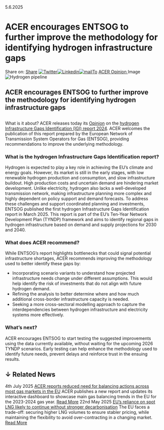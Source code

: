 5.6.2025
# ACER encourages ENTSOG to further improve the methodology for identifying hydrogen infrastructure gaps
Share on: [Share](https://www.addtoany.com/share#url=https%3A%2F%2Fwww.acer.europa.eu%2Fnews%2Facer-encourages-entsog-further-improve-methodology-identifying-hydrogen-infrastructure-gaps&title=ACER%20encourages%20ENTSOG%20to%20further%20improve%20the%20methodology%20for%20identifying%20hydrogen%20infrastructure%20gaps)
[![Twitter](https://www.acer.europa.eu/sites/default/files/bluesky.svg)](https://www.acer.europa.eu/#bluesky)[![Linkedin](https://www.acer.europa.eu/sites/default/files/linkedin.svg)](https://www.acer.europa.eu/#linkedin)[![mailTo](https://www.acer.europa.eu/sites/default/files/copy-url.png)](https://www.acer.europa.eu/#copy_link)
[ACER Opinion ](https://www.acer.europa.eu/sites/default/files/documents/Official_documents/Acts_of_the_Agency/Opinions/Opinions/ACER-Opinion-05-2025-ENTSOG-draft-Hydrogen-Infrastructure-Gaps-Identification-report.pdf)
Image
![Hydrogen pipeline](https://www.acer.europa.eu/sites/default/files/styles/main_images_news_and_pages_little_/public/2025-06/Hydrogen-infrastructure-gaps_0.jpg?itok=isI10ZQI)
## ACER encourages ENTSOG to further improve the methodology for identifying hydrogen infrastructure gaps
## 
What is it about?
ACER releases today its [Opinion](https://www.acer.europa.eu/sites/default/files/documents/Official_documents/Acts_of_the_Agency/Opinions/Opinions/ACER-Opinion-05-2025-ENTSOG-draft-Hydrogen-Infrastructure-Gaps-Identification-report.pdf) on the [hydrogen Infrastructure Gaps Identification (IGI) report 2024](https://www.entsog.eu/sites/default/files/2025-03/Draft%20Hydrogen%20Infrastructure%20Gaps%20Identification%20Report.pdf). ACER welcomes the publication of this report prepared by the European Network of Transmission System Operators for Gas (ENTSOG), providing recommendations to improve the underlying methodology.
### **What is the hydrogen Infrastructure Gaps Identification report?**
Hydrogen is expected to play a key role in achieving the EU’s climate and energy goals. However, its market is still in the early stages, with low renewable hydrogen production and consumption, and slow infrastructure buildout. High production costs and uncertain demand are hindering market development. Unlike electricity, hydrogen also lacks a well-developed transmission network, making infrastructure planning more complex and highly dependent on policy support and demand forecasts.
To address these challenges and support coordinated planning and investments, ENTSOG published the first hydrogen Infrastructure Gaps Identification report in March 2025. This report is part of the EU’s Ten-Year Network Development Plan (TYNDP) framework and aims to identify regional gaps in hydrogen infrastructure based on demand and supply projections for 2030 and 2040.
### **What does ACER recommend?**
While ENTSOG’s report highlights bottlenecks that could signal potential infrastructure shortages, ACER recommends improving the methodology used to better identify these gaps by: 
  * Incorporating scenario variants to understand how projected infrastructure needs change under different assumptions. This would help identify the risk of investments that do not align with future hydrogen demand.
  * Refining the analysis to better determine where and how much additional cross-border infrastructure capacity is needed. 
  * Seeking a more cross-sectoral modelling approach to capture the interdependencies between hydrogen infrastructure and electricity systems more effectively.


### **What’s next?**
ACER encourages ENTSOG to start testing the suggested improvements using the data currently available, without waiting for the upcoming 2026 TYNDP scenarios. Early testing can help enhance the methodology used to identify future needs, prevent delays and reinforce trust in the ensuing results.
## ↓ Related News
4th July 2025 
[ACER reports reduced need for balancing actions across most gas markets in the EU](https://www.acer.europa.eu/news/acer-reports-reduced-need-balancing-actions-across-most-gas-markets-eu)
ACER publishes a new report and updates its interactive dashboard to showcase main gas balancing trends in the EU for the 2023-2024 gas year. 
[Read More](https://www.acer.europa.eu/news/acer-reports-reduced-need-balancing-actions-across-most-gas-markets-eu)
22nd May 2025 
[EU’s reliance on spot LNG likely to continue without stronger decarbonisation](https://www.acer.europa.eu/news/eus-reliance-spot-lng-likely-continue-without-stronger-decarbonisation)
The EU faces a trade-off: securing higher LNG volumes to ensure stabler pricing, while maintaining the flexibility to avoid over-contracting in a changing market. 
[Read More](https://www.acer.europa.eu/news/eus-reliance-spot-lng-likely-continue-without-stronger-decarbonisation)
[](https://www.acer.europa.eu/news/acer-encourages-entsog-further-improve-methodology-identifying-hydrogen-infrastructure-gaps)
